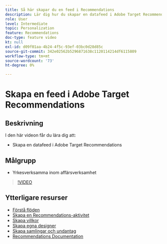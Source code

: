 ```yaml
---
title: Så här skapar du en feed i Recommendations
description: Lär dig hur du skapar en datafeed i Adobe Target Recommendations
role: User
level: Intermediate
topic: Personalization
feature: Recommendations
doc-type: feature video
kt: null
exl-id: d09f01aa-4b24-4f5c-93ef-03bc0d28d85c
source-git-commit: 342e02562b5296871638c1120114214df6115809
workflow-type: tm+mt
source-wordcount: '73'
ht-degree: 0%

---
```


# Skapa en feed i Adobe Target Recommendations

## Beskrivning

I den här videon får du lära dig att:

* Skapa en datafeed i Adobe Target Recommendations

## Målgrupp

* Yrkesverksamma inom affärsverksamhet

>[!VIDEO](https://video.tv.adobe.com/v/27696?quality=12)

## Ytterligare resurser

* [Förstå flöden](understanding-feeds.md)
* [Skapa en Recommendations-aktivitet](create-a-recommendations-activity.md)
* [Skapa villkor](create-criteria.md)
* [Skapa egna designer](create-custom-designs.md)
* [Skapa samlingar och undantag](create-collections-and-exclusions.md)
* [Recommendations Documentation](https://experienceleague.adobe.com/docs/target/using/recommendations/recommendations.html?lang=en)
